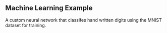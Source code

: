 ## Machine Learning Example

A custom neural network that classifes hand written digits using the MNIST dataset for training.
